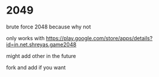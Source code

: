 2049
====

brute force 2048 because why not

only works with https://play.google.com/store/apps/details?id=in.net.shreyas.game2048

might add other in the future

fork and add if you want
